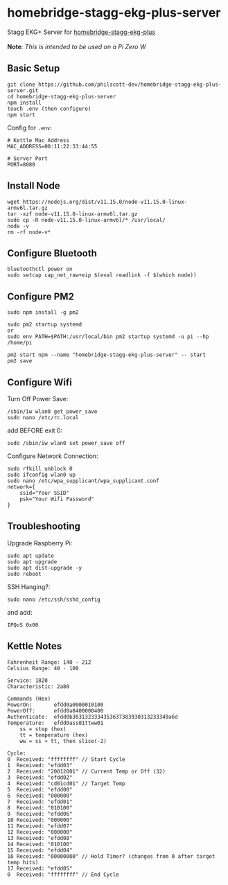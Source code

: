 # homebridge-stagg-ekg-plus-server
Stagg EKG+ Server for [homebridge-stagg-ekg-plus](https://www.npmjs.com/package/homebridge-stagg-ekg-plus)
<br /><br />
**Note**: 
_This is intended to be used on a Pi Zero W_
</br>

## Basic Setup
```
git clone https://github.com/philscott-dev/homebridge-stagg-ekg-plus-server.git
cd homebridge-stagg-ekg-plus-server
npm install
touch .env (then configure)
npm start
```

Config for `.env`:
```
# Kettle Mac Address
MAC_ADDRESS=00:11:22:33:44:55

# Server Port
PORT=8080
```

## Install Node
```
wget https://nodejs.org/dist/v11.15.0/node-v11.15.0-linux-armv6l.tar.gz
tar -xzf node-v11.15.0-linux-armv6l.tar.gz
sudo cp -R node-v11.15.0-linux-armv6l/* /usr/local/
node -v
rm -rf node-v*
```

## Configure Bluetooth
```
bluetoothctl power on
sudo setcap cap_net_raw+eip $(eval readlink -f $(which node))
```

## Configure PM2
```
sudo npm install -g pm2

sudo pm2 startup systemd 
or 
sudo env PATH=$PATH:/usr/local/bin pm2 startup systemd -u pi --hp /home/pi

pm2 start npm --name "homebridge-stagg-ekg-plus-server" -- start
pm2 save
```

## Configure Wifi
Turn Off Power Save:
```
/sbin/iw wlan0 get power_save
sudo nano /etc/rc.local
```

add BEFORE exit 0:
```
sudo /sbin/iw wlan0 set power_save off 
```

Configure Network Connection:
```
sudo rfkill unblock 0
sudo ifconfig wlan0 up
sudo nano /etc/wpa_supplicant/wpa_supplicant.conf
network={
    ssid="Your SSID"
    psk="Your Wifi Password"
}
```

## Troubleshooting
Upgrade Raspberry Pi:
```
sudo apt update
sudo apt upgrade
sudo apt dist-upgrade -y
sudo reboot
```

SSH Hanging?:
```
sudo nano /etc/ssh/sshd_config
```
and add:
```
IPQoS 0x00
```

## Kettle Notes
```
Fahrenheit Range: 140 - 212
Celsius Range: 40 - 100 
```

```
Service: 1820
Characteristic: 2a80
```

```
Commands (Hex)
PowerOn:       efdd0a0000010100
PowerOff:      efdd0a0400000400
Authenticate:  efdd0b3031323334353637383930313233349a6d 
Temperature:   efdd0ass01ttww01
    ss = step (hex)
    tt = temperature (hex)
    ww = ss + tt, then slice(-2)

Cycle:
0  Received: "ffffffff" // Start Cycle
1  Received: "efdd03"
2  Received: "20012001" // Current Temp or Off (32)
3  Received: "efdd02"
4  Received: "cd01cd01" // Target Temp
5  Received: "efdd00"
6  Received: "000000"
7  Received: "efdd01"
8  Received: "010100"
9  Received: "efdd06"
10 Received: "000000"
11 Received: "efdd07"
12 Received: "000000"
13 Received: "efdd08"
14 Received: "010100"
15 Received: "efdd04"
16 Received: "00000000" // Hold Timer? (changes from 0 after target temp hits)
17 Received: "efdd05"
0  Received: "ffffffff" // End Cycle
```
